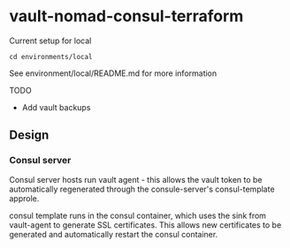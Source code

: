 # vault-nomad-consul-terraform

Current setup for local

```
cd environments/local
```

See environment/local/README.md for more information

TODO

 * Add vault backups



## Design

### Consul server

Consul server hosts run vault agent - this allows the vault token to be automatically regenerated through the consule-server's consul-template approle.

consul template runs in the consul container, which uses the sink from vault-agent to generate SSL certificates. This allows new certificates to be generated and automatically restart the consul container.


